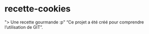 # recette-cookies
"> Une recette gourmande :p"
“Ce projet a été créé pour comprendre l’utilisation de GIT”.
